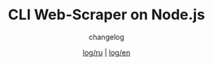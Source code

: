<center>
<h1> CLI Web-Scraper on Node.js</h1>
changelog

[log/ru](/readMe/log.ru.md) | 
[log/en](/readMe/log.en.md)
</center>
